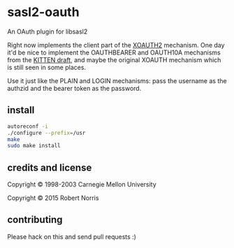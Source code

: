 # sasl2-oauth

An OAuth plugin for libsasl2

Right now implements the client part of the
[XOAUTH2](https://developers.google.com/gmail/xoauth2_protocol) mechanism. One
day it'd be nice to implement the OAUTHBEARER and OAUTH10A mechanisms from the
[KITTEN draft](https://tools.ietf.org/html/draft-ietf-kitten-sasl-oauth-22),
and maybe the original XOAUTH mechanism which is still seen in some places.

Use it just like the PLAIN and LOGIN mechanisms: pass the username as the
authzid and the bearer token as the password.

## install

```sh
autoreconf -i
./configure --prefix=/usr
make
sudo make install
```

## credits and license

Copyright © 1998-2003 Carnegie Mellon University

Copyright © 2015 Robert Norris

## contributing

Please hack on this and send pull requests :)
